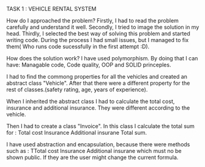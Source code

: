 TASK 1 : VEHICLE RENTAL SYSTEM

How do I approached the problem?
Firstly, I had to read the problem carefully and understand it well. 
Secondly, I tried to image the solution in my head.
Thirdly, I selected the best way of solving this problem and started writing code.
During the process I had small issues, but I managed to fix them( Who runs code sucessfully in the first attempt :D).

How does the solution work?
I have used polymorphism. By doing that I can have:
Managable code,
Code quality,
OOP and SOLID princeples.

I had to find the commong properties for all the vehicles and created an abstract class "Vehicle".
After that there were a different property for the rest of classes.(safety rating, age, years of experience).

When I inherited the abstract class I had to calculate the total cost, insurance and additional insurance. They were different according to the vehicle.

Then I had to create a class "Invoice".
In this class I calculate the total sum for :
Total cost
Insurance
Additional insurane
Total sum.

I have used abstraction and encapsulation, because there were methods such as :
TTotal cost
Insurance
Additional insurane
which must no be shown public. If they are the user might change the current formula.



